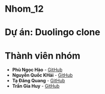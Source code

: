 # Nhom_12
# Dự án: Duolingo clone

# Thành viên nhóm

- **Phù Ngọc Hào** - [GitHub](https://github.com/PhuNgocHao)
- **Nguyễn Quốc KHải** - [GitHub](https://github.com/nguyenquockhai-gif)
- **Tạ Đăng Quang**  - [GitHub](https://github.com/QuangTN205)
- **Trần Gia Huy**  - [GitHub](https://github.com/TranGiaHuy2)

